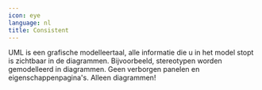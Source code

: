 ```yaml
---
icon: eye
language: nl
title: Consistent
---
```


UML is een grafische modelleertaal, alle informatie die u in het model stopt
is zichtbaar in de diagrammen. Bijvoorbeeld, stereotypen worden gemodelleerd
in diagrammen. Geen verborgen panelen en eigenschappenpagina's. Alleen
diagrammen!
